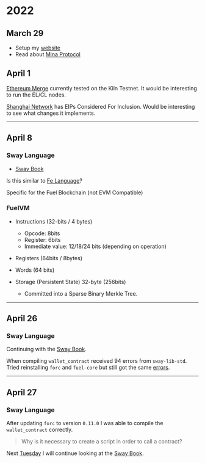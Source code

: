 # 2022

## March 29

- Setup my [website](https://bobincrypto.github.io)
- Read about [Mina Protocol](./mina.md)

## April 1

[Ethereum Merge](./ethereum.md#merge) currently tested on the Kiln Testnet. It would be interesting to
run the EL/CL nodes.

[Shanghai Network](./ethereum.md#shanghai) has EIPs Considered For Inclusion.
Would be interesting to see what changes it implements.

---

## April 8

### Sway Language

- [Sway Book](https://fuellabs.github.io/sway/latest/)

Is this similar to [Fe Language](https://fe-lang.org/)?

Specific for the Fuel Blockchain (not EVM Compatible)

### FuelVM

- Instructions (32-bits / 4 bytes)
    - Opcode: 8bits
    - Register: 6bits
    - Immediate value: 12/18/24 bits (depending on operation)

- Registers (64bits / 8bytes)
- Words (64 bits)
- Storage (Persistent State) 32-byte (256bits)
    - Committed into a Sparse Binary Merkle Tree.

---

## April 26

### Sway Language   

Continuing with the [Sway
Book](https://fuellabs.github.io/sway/latest/introduction/overview.html).

When compiling `wallet_contract` received 94 errors from `sway-lib-std`. Tried
reinstalling `forc` and `fuel-core` but still got the same
[errors](./assets/forc_error.txt).

---

## April 27

### Sway Language

After updating `forc` to version `0.11.0` I was able to compile the
`wallet_contract` correctly.

> Why is it necessary to create a script in order to call a contract?

Next [Tuesday](#may-2) I will continue looking at the [Sway
Book](https://fuellabs.github.io/sway/latest/introduction/sway-toolchain.html).



